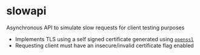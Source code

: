 # slowapi

Asynchronous API to simulate slow requests for client testing purposes

- Implements TLS using a self signed certificate generated using [`openssl`](https://www.openssl.org/)
- Requesting client must have an insecure/invalid certificate flag enabled
